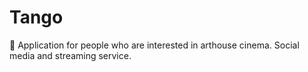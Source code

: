 # Tango
🎥 Application for people who are interested in arthouse cinema.
Social media and streaming service.

